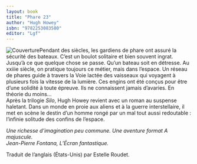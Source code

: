 ```yaml
---
layout: book
title: "Phare 23"
author: "Hugh Howey"
isbn: "9782253083580"
editor: "Lgf"
---
```

![Couverture](/img/9782253083580.jpg)Pendant des siècles, les gardiens de phare ont assuré la sécurité des bateaux. C’est un boulot solitaire et bien souvent ingrat. Jusqu’à ce que quelque chose se passe. Qu’un bateau soit en détresse. Au xxiiie siècle, on pratique toujours ce métier, mais dans l’espace. Un réseau de phares guide à travers la Voie lactée des vaisseaux qui voyagent à plusieurs fois la vitesse de la lumière. Ces engins ont été conçus pour être d’une solidité à toute épreuve. Ils ne connaissent jamais d’avaries. En théorie du moins...  
Après la trilogie _Silo_, Hugh Howey revient avec un roman au suspense haletant. Dans un monde en proie aux aliens et à la guerre interstellaire, il met en scène le destin d’un homme rongé par un mal tout aussi redoutable : l’infinie solitude des confins de l’espace.

_Une richesse d’imagination peu commune. Une aventure format A majuscule._  
_Jean-Pierre Fontana, L’Écran fantastique._

Traduit de l’anglais (États-Unis) par Estelle Roudet.